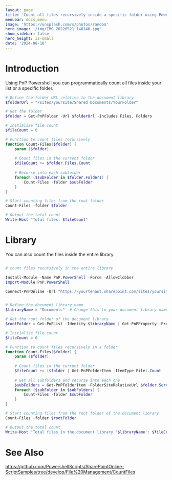 ```yaml
---
layout: page
title: 'Count all files recursively inside a specific folder using Powershell'
menubar: docs_menu
image: 'https://unsplash.com/s/photos/random'
hero_image: '/img/IMG_20220521_140146.jpg'
show_sidebar: false
hero_height: is-small
date: '2024-08-10'
---
```


# Introduction
Using PnP Powershell you can programmatically count all files inside your list or a specific folder.


```powershell
# Define the folder URL relative to the document library
$folderUrl = "/sites/yoursite/Shared Documents/YourFolder"

# Get the folder
$folder = Get-PnPFolder -Url $folderUrl -Includes Files, Folders

# Initialize file count
$fileCount = 0

# Function to count files recursively
function Count-Files($folder) {
    param ($folder)
    
    # Count files in the current folder
    $fileCount += $folder.Files.Count
    
    # Recurse into each subfolder
    foreach ($subFolder in $folder.Folders) {
        Count-Files -folder $subFolder
    }
}

# Start counting files from the root folder
Count-Files -folder $folder

# Output the total count
Write-Host "Total files: $fileCount"

```


# Library

You can also count the files inside the entire library.


```powershell

# count files recursively in the entire library

Install-Module -Name PnP.PowerShell -Force -AllowClobber
Import-Module PnP.PowerShell

Connect-PnPOnline -Url "https://yourtenant.sharepoint.com/sites/yoursite" -Interactive


# Define the document library name
$libraryName = "Documents"  # Change this to your document library name

# Get the root folder of the document library
$rootFolder = Get-PnPList -Identity $libraryName | Get-PnPProperty -Property RootFolder

# Initialize file count
$fileCount = 0

# Function to count files recursively in a folder
function Count-Files($folder) {
    param ($folder)
    
    # Count files in the current folder
    $fileCount += ($folder | Get-PnPFolderItem -ItemType File).Count
    
    # Get all subfolders and recurse into each one
    $subFolders = Get-PnPFolderItem -FolderSiteRelativeUrl $folder.ServerRelativeUrl -ItemType Folder
    foreach ($subFolder in $subFolders) {
        Count-Files -folder $subFolder
    }
}

# Start counting files from the root folder of the document library
Count-Files -folder $rootFolder

# Output the total count
Write-Host "Total files in the document library '$libraryName': $fileCount"

```



# See Also

https://github.com/PowershellScripts/SharePointOnline-ScriptSamples/tree/develop/File%20Management/CountFiles
